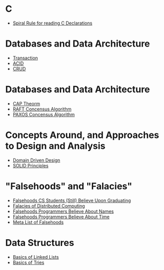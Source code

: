 # C

* [Spiral Rule for reading C Declarations](http://c-faq.com/decl/spiral.anderson.html)

# Databases and Data Architecture

* [Transaction](https://en.wikipedia.org/wiki/Database_transaction)
* [ACID](https://en.wikipedia.org/wiki/ACID)
* [CRUD](https://en.wikipedia.org/wiki/Create,_read,_update_and_delete)

# Databases and Data Architecture

* [CAP Theorm](https://en.wikipedia.org/wiki/CAP_theorem)
* [RAFT Concensus Algorithm](https://en.wikipedia.org/wiki/Raft_(computer_science))
* [PAXOS Concensus Algorithm](https://en.wikipedia.org/wiki/Paxos_(computer_science))

# Concepts Around, and Approaches to Design and Analysis

* [Domain Driven Design](https://airbrake.io/blog/software-design/domain-driven-design)
* [SOLID Principles](https://en.wikipedia.org/wiki/SOLID)

# "Falsehoods" and "Falacies"

* [Falsehoods CS Students (Still) Believe Upon Graduating](https://www.netmeister.org/blog/cs-falsehoods.html)
* [Falacies of Distributed Computing](https://en.wikipedia.org/wiki/Fallacies_of_distributed_computing)
* [Falsehoods Programmers Believe About Names](https://www.kalzumeus.com/2010/06/17/falsehoods-programmers-believe-about-names/)
* [Falsehoods Programmers Believe About Time](https://infiniteundo.com/post/25326999628/falsehoods-programmers-believe-about-time)
* [Meta List of Falsehoods](https://github.com/kdeldycke/awesome-falsehood)

# Data Structures

* [Basics of Linked Lists](https://www.hackerearth.com/practice/data-structures/linked-list/singly-linked-list/tutorial/)
* [Basics of Tries](https://www.techiedelight.com/trie-implementation-insert-search-delete/)
